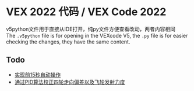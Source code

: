 # VEX 2022 代码 / VEX Code 2022
v5python文件用于直接从IDE打开，纯py文件方便查看改动，两者内容相同
<br>
The `.v5python` file is for opening in the VEXcode V5, the `.py` file is for easier checking the changes, they have the same content.
## Todo
- [实现前15秒自动操作](https://github.com/zwzheng45/VEX-code/issues/2)
- [通过PID算法校正四轮走向偏差以及飞轮发射力度](https://github.com/zwzheng45/VEX-code/issues/1)  
